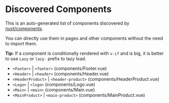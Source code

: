 # Discovered Components

This is an auto-generated list of components discovered by [nuxt/components](https://github.com/nuxt/components).

You can directly use them in pages and other components without the need to import them.

**Tip:** If a component is conditionally rendered with `v-if` and is big, it is better to use `Lazy` or `lazy-` prefix to lazy load.

- `<Footer>` | `<footer>` (components/Footer.vue)
- `<Header>` | `<header>` (components/Header.vue)
- `<HeaderProduct>` | `<header-product>` (components/HeaderProduct.vue)
- `<Logo>` | `<logo>` (components/Logo.vue)
- `<Main>` | `<main>` (components/Main.vue)
- `<MainProduct>` | `<main-product>` (components/MainProduct.vue)
